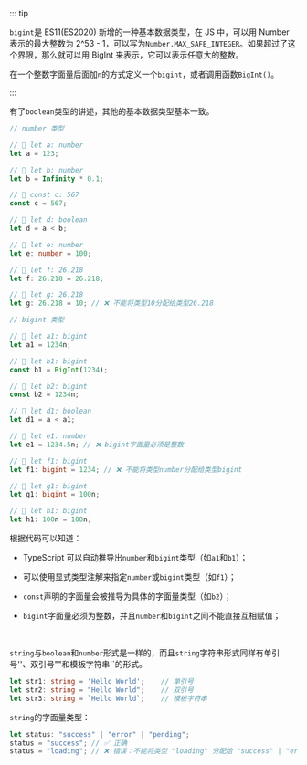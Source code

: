 ::: tip

`bigint`是 ES11(ES2020) 新增的一种基本数据类型，在 JS 中，可以用 Number 表示的最大整数为 2^53 - 1，可以写为`Number.MAX_SAFE_INTEGER`。如果超过了这个界限，那么就可以用 BigInt 来表示，它可以表示任意大的整数。

在一个整数字面量后面加`n`的方式定义一个`bigint`，或者调用函数`BigInt()`。

:::

有了`boolean`类型的讲述，其他的基本数据类型基本一致。

```typescript
// number 类型

// 🤔 let a: number
let a = 123;

// 🤔 let b: number
let b = Infinity * 0.1;

// 🤔 const c: 567
const c = 567;

// 🤔 let d: boolean
let d = a < b;

// 🤔 let e: number
let e: number = 100;

// 🤔 let f: 26.218
let f: 26.218 = 26.218;

// 🤔 let g: 26.218
let g: 26.218 = 10; // ❌ 不能将类型10分配给类型26.218
```

```typescript
// bigint 类型

// 🤔 let a1: bigint
let a1 = 1234n;

// 🤔 let b1: bigint
const b1 = BigInt(1234);

// 🤔 let b2: bigint
const b2 = 1234n;

// 🤔 let d1: boolean
let d1 = a < a1;

// 🤔 let e1: number
let e1 = 1234.5n; // ❌ bigint字面量必须是整数

// 🤔 let f1: bigint
let f1: bigint = 1234; // ❌ 不能将类型number分配给类型bigint

// 🤔 let g1: bigint
let g1: bigint = 100n;

// 🤔 let h1: bigint
let h1: 100n = 100n;
```

根据代码可以知道：

-  TypeScript 可以自动推导出`number`和`bigint`类型（如`a1`和`b1`）；

- 可以使用显式类型注解来指定`number`或`bigint`类型（如`f1`）；

- `const`声明的字面量会被推导为具体的字面量类型（如`b2`）；

- `bigint`字面量必须为整数，并且`number`和`bigint`之间不能直接互相赋值；

<br />

`string`与`boolean`和`number`形式是一样的，而且`string`字符串形式同样有单引号''、双引号""和模板字符串``的形式。

```typescript
let str1: string = 'Hello World';    // 单引号
let str2: string = "Hello World";    // 双引号
let str3: string = `Hello World`;    // 模板字符串
```

`string`的字面量类型：

```typescript
let status: "success" | "error" | "pending";
status = "success"; // ✅ 正确
status = "loading"; // ❌ 错误：不能将类型 "loading" 分配给 "success" | "error" | "pending"
```

